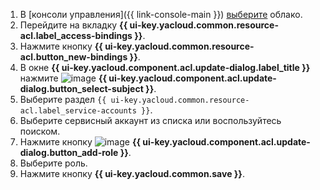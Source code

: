 1. В [консоли управления]({{ link-console-main }}) [выберите](../../resource-manager/operations/cloud/switch-cloud.md) облако.
1. Перейдите на вкладку **{{ ui-key.yacloud.common.resource-acl.label_access-bindings }}**.
1. Нажмите кнопку **{{ ui-key.yacloud.common.resource-acl.button_new-bindings }}**.
1. В окне **{{ ui-key.yacloud.component.acl.update-dialog.label_title }}** нажмите ![image](../../_assets/console-icons/plus.svg) **{{ ui-key.yacloud.component.acl.update-dialog.button_select-subject }}**.
1. Выберите раздел `{{ ui-key.yacloud.common.resource-acl.label_service-accounts }}`.
1. Выберите сервисный аккаунт из списка или воспользуйтесь поиском.
1. Нажмите кнопку ![image](../../_assets/console-icons/plus.svg) **{{ ui-key.yacloud.component.acl.update-dialog.button_add-role }}**.
1. Выберите роль.
1. Нажмите кнопку **{{ ui-key.yacloud.common.save }}**.
